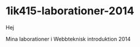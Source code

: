 1ik415-laborationer-2014
========================

Hej

Mina laborationer i Webbteknisk introduktion 2014
